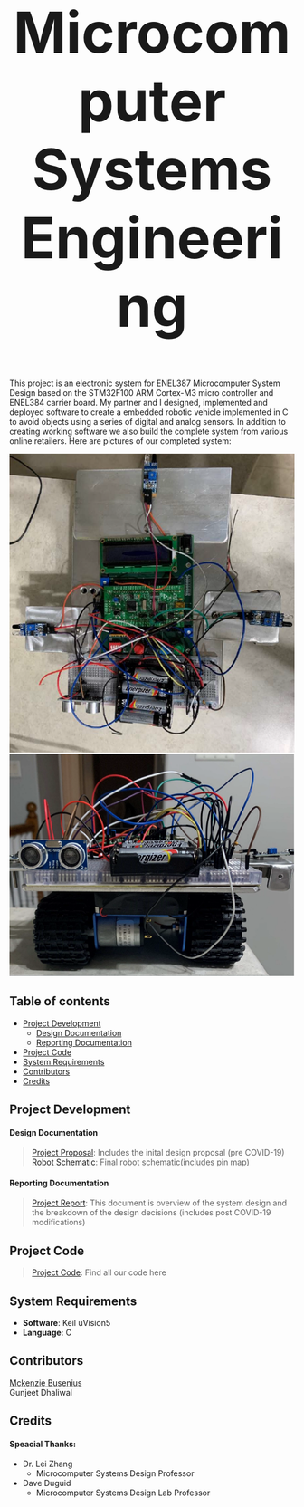 <h1 align="center" style="font-size:100px" >
  Microcomputer Systems Engineering
</h1>

This project is an electronic system for ENEL387 Microcomputer System Design based on the STM32F100 ARM Cortex-M3 micro controller and ENEL384 carrier board. My partner and I designed, implemented and deployed software to create a embedded robotic vehicle implemented in C to avoid objects using a series of digital and analog sensors. In addition to creating working software we also build the complete system from various online retailers. Here are pictures of our completed system:  

![alt-text](ProjectDocumentation/Images/topview.png "Top view") ![alt-text](ProjectDocumentation/Images/backView.png "Back View")

## Table of contents
- [Project Development](#project-development)
  - [Design Documentation](#design-documentation)
  - [Reporting Documentation](#reporting-documentation)
- [Project Code](#project-code)
- [System Requirements](#system-requirements)
- [Contributors](#contributors)
- [Credits](#credits)

## Project Development
#### Design Documentation
> [Project Proposal](ProjectDocumentation/Design/387ProjectProposal.pdf): Includes the inital design proposal (pre COVID-19)   
> [Robot Schematic](ProjectDocumentation/Design/RobotSchematic.pdf): Final robot schematic(includes pin map)

#### Reporting Documentation
> [Project Report](ProjectDocumentation/Reporting/ProjectReport.pdf): This document is overview of the system design and the breakdown of the design decisions (includes post COVID-19 modifications)

## Project Code
> [Project Code](ProjectCode): Find all our code here

## System Requirements
- **Software**: Keil uVision5
- **Language**: C

## Contributors
[Mckenzie Busenius](https://github.com/macbusenius)   
Gunjeet Dhaliwal

## Credits
#### Speacial Thanks:
- Dr. Lei Zhang
  - Microcomputer Systems Design Professor
- Dave Duguid
  - Microcomputer Systems Design Lab Professor
